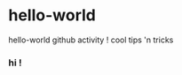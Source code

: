 # hello-world
hello-world github activity ! cool tips 'n tricks

<h3> hi ! </h3>
<h2><a href="https://guides.github.com/activities/hello-world/> hello-world activity! </a> </h2>

